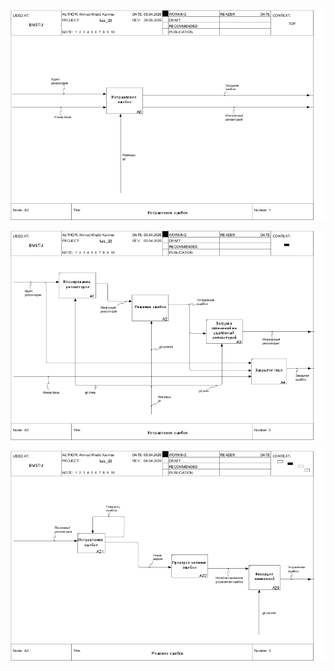 ![01_A0](uploads/8d090c14389668e9d898f775e44bd275/01_A0.png)

![02_A0](uploads/e48f76353022bb29916026d2c6a7004f/02_A0.png)

![03_A2](uploads/a7f437d0d50b16ee9cfa47ab7f5cbeda/03_A2.png)